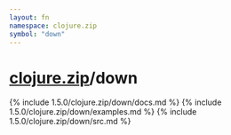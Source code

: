 ```yaml
---
layout: fn
namespace: clojure.zip
symbol: "down"
---
```


# [clojure.zip](../)/down

{% include 1.5.0/clojure.zip/down/docs.md %}
{% include 1.5.0/clojure.zip/down/examples.md %}
{% include 1.5.0/clojure.zip/down/src.md %}

